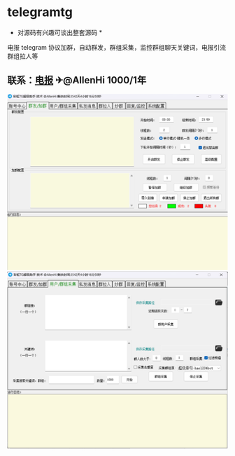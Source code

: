 # telegramtg
* 对源码有兴趣可谈出整套源码 * 

电报
telegram 协议加群，自动群发，群组采集，监控群组聊天关键词，电报引流群组拉人等

## 联系：[电报](https://t.me/AllenHi)  ✈@AllenHi  1000/1年
![图片说明](/2.png)
![图片说明](/3.png)
